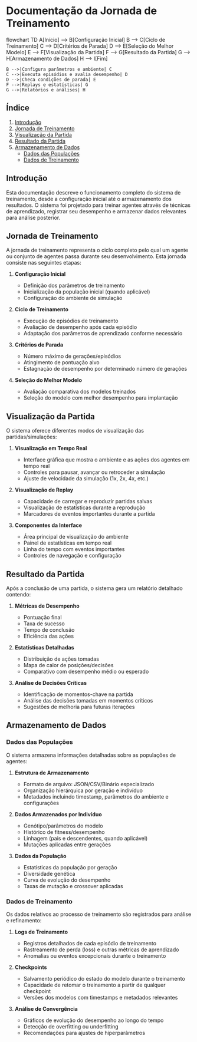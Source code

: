 # Documentação da Jornada de Treinamento

flowchart TD
    A[Início] --> B[Configuração Inicial]
    B --> C[Ciclo de Treinamento]
    C --> D[Critérios de Parada]
    D --> E[Seleção do Melhor Modelo]
    E --> F[Visualização da Partida]
    F --> G[Resultado da Partida]
    G --> H[Armazenamento de Dados]
    H --> I[Fim]

    B -->|Configura parâmetros e ambiente| C
    C -->|Executa episódios e avalia desempenho| D
    D -->|Checa condições de parada| E
    F -->|Replays e estatísticas| G
    G -->|Relatórios e análises| H

## Índice
1. [Introdução](#introdução)
2. [Jornada de Treinamento](#jornada-de-treinamento)
3. [Visualização da Partida](#visualização-da-partida)
4. [Resultado da Partida](#resultado-da-partida)
5. [Armazenamento de Dados](#armazenamento-de-dados)
   - [Dados das Populações](#dados-das-populações)
   - [Dados de Treinamento](#dados-de-treinamento)

## Introdução

Esta documentação descreve o funcionamento completo do sistema de treinamento, desde a configuração inicial até o armazenamento dos resultados. O sistema foi projetado para treinar agentes através de técnicas de aprendizado, registrar seu desempenho e armazenar dados relevantes para análise posterior.

## Jornada de Treinamento

A jornada de treinamento representa o ciclo completo pelo qual um agente ou conjunto de agentes passa durante seu desenvolvimento. Esta jornada consiste nas seguintes etapas:

1. **Configuração Inicial**
   - Definição dos parâmetros de treinamento
   - Inicialização da população inicial (quando aplicável)
   - Configuração do ambiente de simulação

2. **Ciclo de Treinamento**
   - Execução de episódios de treinamento
   - Avaliação de desempenho após cada episódio
   - Adaptação dos parâmetros de aprendizado conforme necessário

3. **Critérios de Parada**
   - Número máximo de gerações/episódios
   - Atingimento de pontuação alvo
   - Estagnação de desempenho por determinado número de gerações

4. **Seleção do Melhor Modelo**
   - Avaliação comparativa dos modelos treinados
   - Seleção do modelo com melhor desempenho para implantação

## Visualização da Partida

O sistema oferece diferentes modos de visualização das partidas/simulações:

1. **Visualização em Tempo Real**
   - Interface gráfica que mostra o ambiente e as ações dos agentes em tempo real
   - Controles para pausar, avançar ou retroceder a simulação
   - Ajuste de velocidade da simulação (1x, 2x, 4x, etc.)

2. **Visualização de Replay**
   - Capacidade de carregar e reproduzir partidas salvas
   - Visualização de estatísticas durante a reprodução
   - Marcadores de eventos importantes durante a partida

3. **Componentes da Interface**
   - Área principal de visualização do ambiente
   - Painel de estatísticas em tempo real
   - Linha do tempo com eventos importantes
   - Controles de navegação e configuração

## Resultado da Partida

Após a conclusão de uma partida, o sistema gera um relatório detalhado contendo:

1. **Métricas de Desempenho**
   - Pontuação final
   - Taxa de sucesso
   - Tempo de conclusão
   - Eficiência das ações

2. **Estatísticas Detalhadas**
   - Distribuição de ações tomadas
   - Mapa de calor de posições/decisões
   - Comparativo com desempenho médio ou esperado

3. **Análise de Decisões Críticas**
   - Identificação de momentos-chave na partida
   - Análise das decisões tomadas em momentos críticos
   - Sugestões de melhoria para futuras iterações

## Armazenamento de Dados

### Dados das Populações

O sistema armazena informações detalhadas sobre as populações de agentes:

1. **Estrutura de Armazenamento**
   - Formato de arquivo: JSON/CSV/Binário especializado
   - Organização hierárquica por geração e indivíduo
   - Metadados incluindo timestamp, parâmetros do ambiente e configurações

2. **Dados Armazenados por Indivíduo**
   - Genótipo/parâmetros do modelo
   - Histórico de fitness/desempenho
   - Linhagem (pais e descendentes, quando aplicável)
   - Mutações aplicadas entre gerações

3. **Dados da População**
   - Estatísticas da população por geração
   - Diversidade genética
   - Curva de evolução do desempenho
   - Taxas de mutação e crossover aplicadas

### Dados de Treinamento

Os dados relativos ao processo de treinamento são registrados para análise e refinamento:

1. **Logs de Treinamento**
   - Registros detalhados de cada episódio de treinamento
   - Rastreamento de perda (loss) e outras métricas de aprendizado
   - Anomalias ou eventos excepcionais durante o treinamento

2. **Checkpoints**
   - Salvamento periódico do estado do modelo durante o treinamento
   - Capacidade de retomar o treinamento a partir de qualquer checkpoint
   - Versões dos modelos com timestamps e metadados relevantes

3. **Análise de Convergência**
   - Gráficos de evolução do desempenho ao longo do tempo
   - Detecção de overfitting ou underfitting
   - Recomendações para ajustes de hiperparâmetros